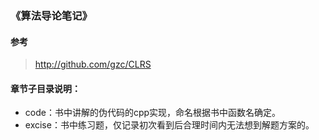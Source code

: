 ### 《算法导论笔记》

#### 参考
> http://github.com/gzc/CLRS


#### 章节子目录说明：
- code：书中讲解的伪代码的cpp实现，命名根据书中函数名确定。
- excise：书中练习题，仅记录初次看到后合理时间内无法想到解题方案的。
